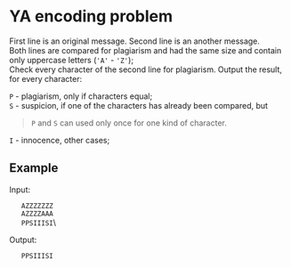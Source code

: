 # YA encoding problem

First line is an original message. Second line is an another message.\
Both lines are compared for plagiarism and had the same size and contain only uppercase letters (`'A'` - `'Z'`);\
Сheck every character of the second line for plagiarism. Output the result, for every character:

`P` - plagiarism, only if characters equal; \
`S` - suspicion, if one of the characters has already been compared, but
> `P` and `S` can used only once for one kind of character.

`I` - innocence, other cases;

## Example
Input:

`   AZZZZZZZ`\
`   AZZZZAAA`\
`   PPSIIISI`\

Output:

`   PPSIIISI`
